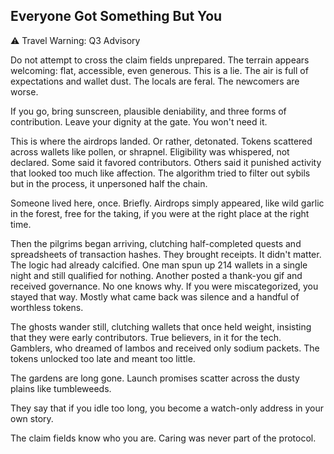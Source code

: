 ## Everyone Got Something But You  

⚠ Travel Warning: Q3 Advisory  

Do not attempt to cross the claim fields unprepared. The terrain appears welcoming: flat, accessible, even generous. This is a lie. The air is full of expectations and wallet dust. The locals are feral. The newcomers are worse.  

If you go, bring sunscreen, plausible deniability, and three forms of contribution. Leave your dignity at the gate. You won't need it.  

This is where the airdrops landed. Or rather, detonated. Tokens scattered across wallets like pollen, or shrapnel. Eligibility was whispered, not declared. Some said it favored contributors. Others said it punished activity that looked too much like affection. The algorithm tried to filter out sybils but in the process, it unpersoned half the chain.  

Someone lived here, once. Briefly. Airdrops simply appeared, like wild garlic in the forest, free for the taking, if you were at the right place at the right time.  

Then the pilgrims began arriving, clutching half-completed quests and spreadsheets of transaction hashes. They brought receipts. It didn't matter. The logic had already calcified. One man spun up 214 wallets in a single night and still qualified for nothing. Another posted a thank-you gif and received governance. No one knows why. If you were miscategorized, you stayed that way. Mostly what came back was silence and a handful of worthless tokens.  

The ghosts wander still, clutching wallets that once held weight, insisting that they were early contributors. True believers, in it for the tech. Gamblers, who dreamed of lambos and received only sodium packets. The tokens unlocked too late and meant too little.

The gardens are long gone. Launch promises scatter across the dusty plains like tumbleweeds. 

They say that if you idle too long, you become a watch-only address in your own story.  

The claim fields know who you are. Caring was never part of the protocol.
